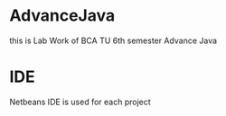 # AdvanceJava
this is Lab Work of BCA TU 6th semester Advance Java

# IDE
Netbeans IDE is used for each project
